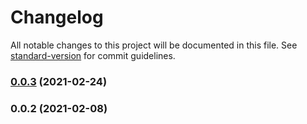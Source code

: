 # Changelog

All notable changes to this project will be documented in this file. See [standard-version](https://github.com/conventional-changelog/standard-version) for commit guidelines.

### [0.0.3](https://github.com/getnacelle/nacelle-sanity-plugin-pim-linker/compare/v0.0.2...v0.0.3) (2021-02-24)

### 0.0.2 (2021-02-08)
